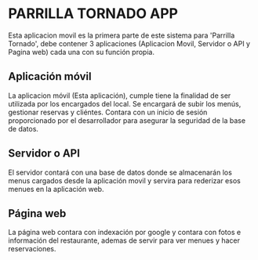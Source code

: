# PARRILLA TORNADO APP

Esta aplicacion movil es la primera parte de este sistema para 'Parrilla Tornado', debe contener 3 aplicaciones (Aplicacion Movil, Servidor o API y Pagina web) cada una con su función propia.

## Aplicación móvil

La aplicacion móvil (Esta aplicación), cumple tiene la finalidad de ser utilizada por los encargados del local. Se encargará de subir los menús, gestionar reservas y cliéntes. Contara con un inicio de sesión proporcionado por el desarrollador para asegurar la seguridad de la base de datos.

## Servidor o API

El servidor contará con una base de datos donde se almacenarán los menus cargados desde la aplicación movil y servira para rederizar esos menues en la aplicación web.

## Página web

La página web contara con indexación por google y contara con fotos e información del restaurante, ademas de servir para ver menues y hacer reservaciones.
